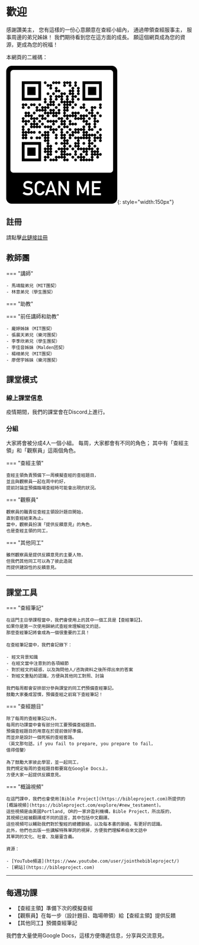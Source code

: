 # 歡迎

感謝讚美主，
您有這樣的一份心意願意在查經小組內，
通過帶領查經服事主，
服事周邊的弟兄姊妹！
我們期待看到您在這方面的成長。
願這個網頁成為您的資源，更成為您的祝福！

本網頁的二維碼：

![](./images/website-qrcode.png){: style="width:150px"}

## 註冊

請點擊[此鏈接註冊](https://airtable.com/shrS5gKu57LudKDSh)

<!-- 秋季課堂已停止接受註冊，請等到秋季課堂開放再註冊。-->

## 教師團

=== "講師"

    - 馬靖龍弟兄（MIT團契）
    - 林意弟兄（學生團契）

=== "助教"

=== "前任講師和助教"

    - 龐婷姊妹（MIT團契）
    - 張晨天弟兄（樂河團契）
    - 李季欣弟兄（學生團契）
    - 李佳音姊妹（Malden团契）
    - 楊栩弟兄（MIT團契）
    - 廖偲宇姊妹（樂河團契）

## 課堂模式

### 線上課堂信息

疫情期間，我們的課堂會在Discord上進行。

### 分組

大家將會被分成4人一個小組。
每周，大家都會有不同的角色；
其中有「查經主領」和「觀察員」這兩個角色。

=== "查經主領"

    查經主領負責預備下一周模擬查經的查經題目，
    並且與觀察員一起在周中約好，
    提前討論並預備臨場查經時可能會出現的狀況。

=== "觀察員"

    觀察員的職責從查經主領設計題目開始，
    直到查經結束為止。
    當中，觀察員扮演「提供反饋意見」的角色，
    也是查經主領的同工，

=== "其他同工"

    雖然觀察員是提供反饋意見的主要人物，
    但我們其他同工可以為了彼此造就
    而提供建設性的反饋意見。

-----

## 課堂工具


=== "查經筆記"

    在這門主日學課程當中，我們會使用上的其中一個工具是【查經筆記】。
    如果你是第一次使用歸納式查經來理解經文的話，
    那麼查經筆記將會成為一個很重要的工具！

    在查經筆記當中，我們會記錄下：

    - 經文背景知識
    - 在經文當中注意到的各項細節
    - 對於經文的疑惑，以及詢問他人/咨詢資料之後所得出來的答案
    - 對經文重點的認識，方便與其他同工對照、討論

    我們每周都會安排部分參與課堂的同工們預備查經筆記。
    鼓勵大家養成習慣，預備查經之前寫下查經筆記！

=== "查經題目"

    除了每周的查經筆記以外，
    每周的功課當中會有部分同工要預備查經題目。
    預備查經題目的用意在於提前做好準備，
    而並非是設計一個死板的查經套路。
    （英文那句話，if you fail to prepare, you prepare to fail，
    值得借鑒）

    為了鼓勵大家彼此學習，並一起同工，
    我們規定每周的查經題目都要寫在Google Docs上，
    方便大家一起提供反饋意見。

=== "概論視頻"

    在這門課中，我們也會使用[Bible Project](https://bibleproject.com)所提供的
    [概論視頻](https://bibleproject.com/explore/#new_testament)。
    這些視頻是由美國Portland, OR的一家非盈利機構，Bible Project，所出版的，
    其視頻已經被翻譯成不同的語言，其中包括中文翻譯。
    這些視頻可以輔助我們對於聖經的總體脈絡，以及每本書的脈絡，有更好的認識。
    此外，他們也出版一些講解特殊單詞的視屏，方便我們理解希伯來文話中
    其單詞的文化、社會、及屬靈含義。

    資源：

    - [YouTube頻道](https://www.youtube.com/user/jointhebibleproject/)
    - [網站](https://bibleproject.com)

-----


## 每週功課

- 【查經主領】準備下次的模擬查經
- 【觀察員】在每一步（設計題目、臨場帶領）給【查經主領】提供反饋
- 【其他同工】預備查經筆記

我們會大量使用Google Docs，這樣方便傳遞信息，分享與交流意見。
